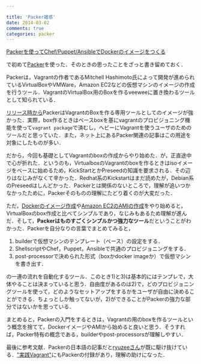 ```yaml
---

title: 'Packer雑感'
date: 2014-03-02
comments: true
categories: packer
---
```


[Packerを使ってChef/Puppet/AnsibleでDockerのイメージをつくる](http://deeeet.com/writing/2014/03/02/build-docker-image-by-packer/)

で初めて[Packer](http://www.packer.io/)を使った．そのときの思ったことをざっと書き留めておく．

Packerは，Vagrantの作者であるMitchell Hashimoto氏によって開発が進められているVirtualBoxやVMWare，Amazon EC2などの仮想マシンのイメージの作成を行うツール．VagrantのVirtualBox用のBoxを作るveeweeに置き換わるツールとして知られている．

[リリース時から](http://mitchellh.com/packer)PackerはVagrantのBoxを作る専用ツールとしてのイメージが強かった．実際，box作るときはベースboxを基にvagrantのプロビジョニング機能を使って`vagrant package`で済むし，ヘビーにVagrantを使うユーザのためのツールだと思っていた．また，ネット上にあるPacker関連の記事はこの用途を対象にしたものが多い．

だから，今回も基礎としてVagrantのboxの作成からやり始めた．が，正直途中で心が折れた．というのも，VirtualboxのVagrantのboxを作るときはisoイメージをベースに始めるため，KickStartとかPreseedの知識を要求される．その辺りはなじみがなくて辛かった．Redhat系のKickstartはまだ読めたが，Debian系のPreseedはしんどかった．Packerとは関係のないところで，理解が追いつかなかったために，Packerそのものの理解にたどり着くのが大変だった．

ただ，[Dockerのイメージ作成](http://deeeet.com/writing/2014/03/02/build-docker-image-by-packer/)や[Amazon EC2のAMIの作成](http://www.ryuzee.com/contents/blog/6760)をやり始めると，VirtualBoxのbox作成と比べてシンプルであり，なじみもあるため理解が進んだ．そして，**Packerはものすごくシンプルかつ強力なツール**だということがわかった．Packerを自分なりの言葉でまとめてみると，

1. builderで仮想マシンのテンプレート（ベース）の設定をする．
2. ShellscriptやChef，Puppet，Ansibleで共通のプロビジョニングをする．
3. post-processorで決められた形式（boxかdocker imageか）で仮想マシンを書き出す．

の一連の流れを自動化するツール．このとき1)と3)は基本的にはテンプレで，大体やることは決まっていると思う．自由度があるのは2)で，どのプロビジョニングツールを使って，どのようなセットアップをするかをユーザが自由に決めることができる．ちょっとしか触ってないが，2)ができることがPackerの強力な部分ではないかを思っている．

まとめると，Packerの入門をするときは，Vagrantの用のboxを作るツールという概念を捨てて，DockerイメージやAMIから始めると良いと思う．そうすれば，Packer特有の概念である，builderやpost-processorsが理解しやすい．

最後に参考文献．Packerの日本語の記事だと[ryuzeeさん](https://twitter.com/ryuzee)が既に駆け抜けている．["実践Vagrant"](http://deeeet.com/writing/2014/02/25/vagrant-up-and-running/)にもPackerの付録があり，理解の助けになった．


